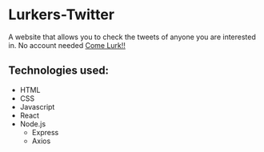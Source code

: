 # Lurkers-Twitter
A website that allows you to check the tweets of anyone you are interested in. No account needed 
[Come Lurk!!](https://pure-hamlet-97171.herokuapp.com/)

## Technologies used:
- HTML
- CSS
- Javascript
- React
- Node.js
   - Express
   - Axios
   
   
